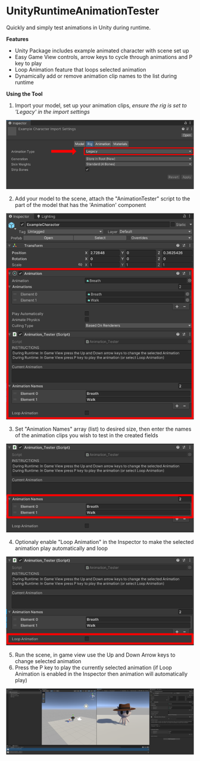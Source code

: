 # UnityRuntimeAnimationTester
Quickly and simply test animations in Unity during runtime.

**Features**
- Unity Package includes example animated character with scene set up
- Easy Game View controls, arrow keys to cycle through animations and P key to play
- Loop Animation feature that loops selected animation
- Dynamically add or remove animation clip names to the list during runtime

**Using the Tool**
1. Import your model, set up your animation clips, *ensure the rig is set to 'Legacy' in the import settings*

![Alt text](/Images/LaneGingras_UnityTool_1.png?raw=true "Cover")

2. Add your model to the scene, attach the "AnimationTester" script to the part of the model that has the 'Animation' component

![Alt text](/Images/LaneGingras_UnityTool_2.png?raw=true "Cover")

3. Set "Animation Names" array (list) to desired size, then enter the names of the animation clips you wish to test in the created fields
   
![Alt text](/Images/LaneGingras_UnityTool_3.png?raw=true "Cover")

4. Optionaly enable "Loop Animation" in the Inspector to make the selected animation play automatically and loop
   
![Alt text](/Images/LaneGingras_UnityTool_4.png?raw=true "Cover")

5. Run the scene, in game view use the Up and Down Arrow keys to change selected animation
6. Press the P key to play the currently selected animation (if Loop Animation is enabled in the Inspector then animation will automatically play)
   
![Alt text](/Images/LaneGingras_UnityTool_5.png?raw=true "Cover")
